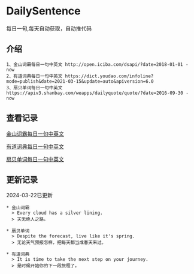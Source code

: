 # DailySentence

每日一句,每天自动获取，自动推代码

## 介绍

```
1、金山词霸每日一句中英文 http://open.iciba.com/dsapi/?date=2018-01-01 - now
2、有道词典每日一句中英文 https://dict.youdao.com/infoline?mode=publish&date=2021-03-15&update=auto&apiversion=6.0
3、扇贝单词每日一句中英文 https://apiv3.shanbay.com/weapps/dailyquote/quote/?date=2016-09-30 - now
```

## 查看记录

[金山词霸每日一句中英文](./data/iciba/)

[有道词典每日一句中英文](./data/youdao/)

[扇贝单词每日一句中英文](./data/shanbay/)

## 更新记录
2024-03-22已更新 
```
* 金山词霸
  > Every cloud has a silver lining.
  > 天无绝人之路。

* 扇贝单词
  > Despite the forecast, live like it's spring.
  > 无论天气预报怎样，把每天都当成春天来过。

* 有道词典
  > It is time to take the next step on your journey.
  > 是时候开始你的下一段旅程了。

```
